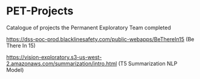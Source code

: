 # PET-Projects
Catalogue of projects the Permanent Exploratory Team completed

https://dss-poc-prod.blacklinesafety.com/public-webapps/BeThereIn15
(Be There In 15)

https://vision-exploratory.s3-us-west-2.amazonaws.com/summarization/intro.html
(T5 Summarization NLP Model)
